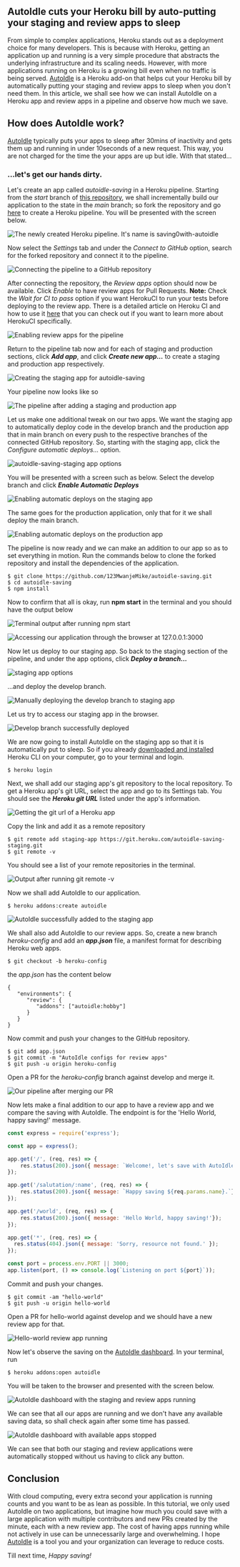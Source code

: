 ## AutoIdle cuts your Heroku bill by auto-putting your staging and review apps to sleep

From simple to complex applications, Heroku stands out as a deployment choice for many developers. This is because with Heroku, getting an application up and running is a very simple procedure that abstracts the underlying infrastructure and its scaling needs. However, with more applications running on Heroku is a growing bill even when no traffic is being served. [AutoIdle](https://medium.com/r/?url=https%3A%2F%2Fautoidle.com%2F) is a Heroku add-on  that helps cut your Heroku bill by automatically putting your staging and review apps to sleep when you don't need them. In this article, we shall see how we can install AutoIdle on a Heroku app and review apps in a pipeline and observe how much we save.

## How does AutoIdle work?
[AutoIdle](https://medium.com/r/?url=https%3A%2F%2Fautoidle.com%2F) typically puts your apps to sleep after 30mins of inactivity and gets them up and running in under 10seconds of a new request. This way, you are not charged for the time the your apps are up but idle. With that stated…

### …let's get our hands dirty.
Let's create an app called *autoidle-saving* in a  Heroku pipeline. Starting from the *start* branch of [this repository](https://medium.com/r/?url=https%3A%2F%2Fgithub.com%2F123MwanjeMike%2Fautoidle-saving), we shall incrementally build our application to the state in the *main* branch; so fork the repository and go [here](https://medium.com/r/?url=https%3A%2F%2Fdashboard.heroku.com%2Fpipelines%2Fnew) to create a Heroku pipeline. You will be presented with the screen below.

![The newly created Heroku pipeline. It's name is saving0with-autoidle](https://cdn.hashnode.com/res/hashnode/image/upload/v1657654638319/_RwlnL1ch.png)

Now select the *Settings* tab and under the *Connect to GitHub* option, search for the forked repository and connect it to the pipeline.

![Connecting the pipeline to a GitHub repository](https://cdn.hashnode.com/res/hashnode/image/upload/v1657654640704/5k6hDtPF5.png)

After connecting the repository, the *Review apps* option should now be available. Click *Enable* to have review apps for Pull Requests.
**Note:** Check the *Wait for CI to pass* option if you want HerokuCI to run your tests before deploying to the review app. There is a detailed article on Heroku CI and how to use it [here](https://medium.com/r/?url=https%3A%2F%2Fdev.to%2Fmwanjemike%2Fbuild-a-ci-cd-pipeline-with-heroku-ci-3de9) that you can check out if you want to learn more about HerokuCI specifically.

![Enabling review apps for the pipeline](https://cdn.hashnode.com/res/hashnode/image/upload/v1657654642316/8tjxfqHO7.png)

Return to the pipeline tab now and for each of staging and production sections, click ***Add app***, and click ***Create new app…*** to create a staging and production app respectively.

![Creating the staging app for autoidle-saving](https://cdn.hashnode.com/res/hashnode/image/upload/v1657654644320/zjqgAC7Yd.png)

Your pipeline now looks like so

![The pipeline after adding a staging and production app](https://cdn.hashnode.com/res/hashnode/image/upload/v1657654645971/78jOBvxQZ.png)

Let us make one additional tweak on our two apps. We want the staging app to automatically deploy code in the develop branch and the production app that in main branch on every push to the respective branches of the connected GitHub repository.  So, starting with the staging app, click the *Configure automatic deploys…* option.

![autoidle-saving-staging app options](https://cdn.hashnode.com/res/hashnode/image/upload/v1657654647664/UwtNUdNcBj.png)

You will be presented with a screen such as below. Select the develop branch and click ***Enable Automatic Deploys***

![Enabling automatic deploys on the staging app](https://cdn.hashnode.com/res/hashnode/image/upload/v1657654649124/GNLhSkvKh.png)

The same goes for the production application, only that for it we shall deploy the main branch.

![Enabling automatic deploys on the production app](https://cdn.hashnode.com/res/hashnode/image/upload/v1657654651326/rWhKZUxnEP.png)

The pipeline is now ready and we can make an addition to our app so as to set everything in motion.
Run the commands below to clone the forked repository and install the dependencies of the application.

```
$ git clone https://github.com/123MwanjeMike/autoidle-saving.git
$ cd autoidle-saving
$ npm install
```

Now to confirm that all is okay, run **npm start** in the terminal and you should have the output below

![Terminal output after running npm start](https://cdn.hashnode.com/res/hashnode/image/upload/v1657654656933/KtnkB-FV_.png)

![Accessing our application through the browser at 127.0.0.1:3000](https://cdn.hashnode.com/res/hashnode/image/upload/v1657654658369/uC4U_wzqZ.png)

Now let us deploy to our staging app. So back to the staging section of the pipeline, and  under the app options, click ***Deploy a branch…***

![staging app options](https://cdn.hashnode.com/res/hashnode/image/upload/v1657654660407/3JOh1J0QK.png)

…and deploy the develop branch.

![Manually deploying the develop branch to staging app](https://cdn.hashnode.com/res/hashnode/image/upload/v1657654662268/NfmN-0v7Q.png)

Let us try to access our staging app in the browser.

![Develop branch successfully deployed](https://cdn.hashnode.com/res/hashnode/image/upload/v1657654663827/o4K4x0N80.png)

We are now going to install AutoIdle on the staging app so that it is automatically put to sleep. So if you already [downloaded and installed](https://medium.com/r/?url=https%3A%2F%2Fdevcenter.heroku.com%2Farticles%2Fheroku-cli%23download-and-install) Heroku CLI on your computer, go to your terminal and login.

```
$ heroku login
```

Next, we shall add our staging app's git repository to the local repository. To get a Heroku app's git URL, select the app and go to its Settings tab. You should see the ***Heroku git URL*** listed under the app's information.

![Getting the git url of a  Heroku app](https://cdn.hashnode.com/res/hashnode/image/upload/v1657654665531/Nw7Jb-P6s.png)

Copy the link and add it as a remote repository

```
$ git remote add staging-app https://git.heroku.com/autoidle-saving-staging.git
$ git remote -v
```

You should see a list of your remote repositories in the terminal.

![Output after running git remote -v](https://cdn.hashnode.com/res/hashnode/image/upload/v1657654667229/CriGvgXjr.png)

Now we shall add AutoIdle to our application.

```
$ heroku addons:create autoidle
```

![AutoIdle successfully added to the staging app](https://cdn.hashnode.com/res/hashnode/image/upload/v1657654668885/gLgqrjs5O.png)

We shall also add AutoIdle to our review apps. So, create a new branch *heroku-config* and add  an ***app.json*** file, a manifest format for describing Heroku  web apps.

```
$ git checkout -b heroku-config
```

the *app.json* has the content below

```
{
   "environments": {
      "review": {
         "addons": ["autoidle:hobby"]
      }
   }
}
```

Now commit and push your changes to the GitHub repository.

```
$ git add app.json
$ git commit -m "AutoIdle configs for review apps"
$ git push -u origin heroku-config
```

Open a PR for the *heroku-config* branch against develop and merge it.

![Our pipeline after merging our PR](https://cdn.hashnode.com/res/hashnode/image/upload/v1657654670491/zRD0MoUpu.png)

Now lets make a final addition to our app to have a review app and we compare the saving with AutoIdle. The endpoint is for the 'Hello World, happy saving!' message.

```javascript
const express = require('express');

const app = express();

app.get('/', (req, res) => {
    res.status(200).json({ message: `Welcome!, let's save with AutoIdle 🎊`});
});

app.get('/salutation/:name', (req, res) => {
    res.status(200).json({ message: `Happy saving ${req.params.name}.`});
});

app.get('/world', (req, res) => {
    res.status(200).json({ message: 'Hello World, happy saving!'});
});

app.get('*', (req, res) => {
  res.status(404).json({ message: 'Sorry, resource not found.' });
});

const port = process.env.PORT || 3000;
app.listen(port, () => console.log(`Listening on port ${port}`));
```

Commit and push your changes.

```
$ git commit -am "hello-world"
$ git push -u origin hello-world
```

Open a PR for hello-world against develop and we should have a new review app for that.

![Hello-world review app running](https://cdn.hashnode.com/res/hashnode/image/upload/v1657654676528/DYdbITSHU.png)

Now let's observe the saving on the [AutoIdle dashboard](https://app.autoidle.com/). In your terminal, run

```
$ heroku addons:open autoidle
```

You will be taken to the browser and presented with the screen below.

![AutoIdle dashboard with the staging and review apps running](https://cdn.hashnode.com/res/hashnode/image/upload/v1657654680675/cMtwSG4mg.png)

We can see that all our apps are running and we  don't have any available saving data, so shall check again after some time has passed.

![AutoIdle dashboard with available apps stopped](https://cdn.hashnode.com/res/hashnode/image/upload/v1657654683186/YOa3iyujj.png)

We can see that both our staging and review applications were automatically stopped without us having to click any button.

## Conclusion
With cloud computing, every extra second your application is running counts and you want to be as lean as possible. In this tutorial, we only used AutoIdle on two applications, but imagine how much you could save with a large application with multiple contributors and new PRs created by the minute, each with a new review app. The cost of having apps running while not actively in use can be unnecessarily large and overwhelming. I hope [AutoIdle](https://medium.com/r/?url=https%3A%2F%2Fautoidle.com%2F) is a tool you and your organization can leverage to reduce costs.

Till next time,
*Happy saving!*